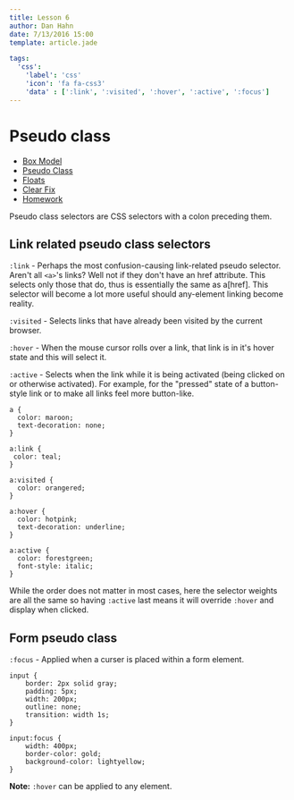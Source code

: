 ```yaml
---
title: Lesson 6
author: Dan Hahn
date: 7/13/2016 15:00
template: article.jade

tags:
  'css':
    'label': 'css'
    'icon': 'fa fa-css3'
    'data' : [':link', ':visited', ':hover', ':active', ':focus']
---
```


# Pseudo class

* [Box Model]()
* [Pseudo Class](pseudo.html)
* [Floats](floats.html)
* [Clear Fix](clear-fix.html)
* [Homework](homework.html)

Pseudo class selectors are CSS selectors with a colon preceding them.

## Link related pseudo class selectors

`:link` - Perhaps the most confusion-causing link-related pseudo selector. Aren't all `<a>`'s links? Well not if they don't have an href attribute. This selects only those that do, thus is essentially the same as a[href]. This selector will become a lot more useful should any-element linking become reality.

`:visited` - Selects links that have already been visited by the current browser.

`:hover` - When the mouse cursor rolls over a link, that link is in it's hover state and this will select it.

`:active` - Selects when the link while it is being activated (being clicked on or otherwise activated). For example, for the "pressed" state of a button-style link or to make all links feel more button-like.

    a {
      color: maroon;
      text-decoration: none;
    }

    a:link {
     color: teal;
    }

    a:visited {
      color: orangered;
    }

    a:hover {
      color: hotpink;
      text-decoration: underline;
    }

    a:active {
      color: forestgreen;
      font-style: italic;
    }

While the order does not matter in most cases, here the selector weights are all the same so having `:active` last means it will override `:hover` and display when clicked. 

## Form pseudo class

`:focus` - Applied when a curser is placed within a form element.

    input {
        border: 2px solid gray;
        padding: 5px;
        width: 200px;
        outline: none;
        transition: width 1s;
    }

    input:focus {
        width: 400px;
        border-color: gold;
        background-color: lightyellow;
    }

**Note:** `:hover` can be applied to any element.
